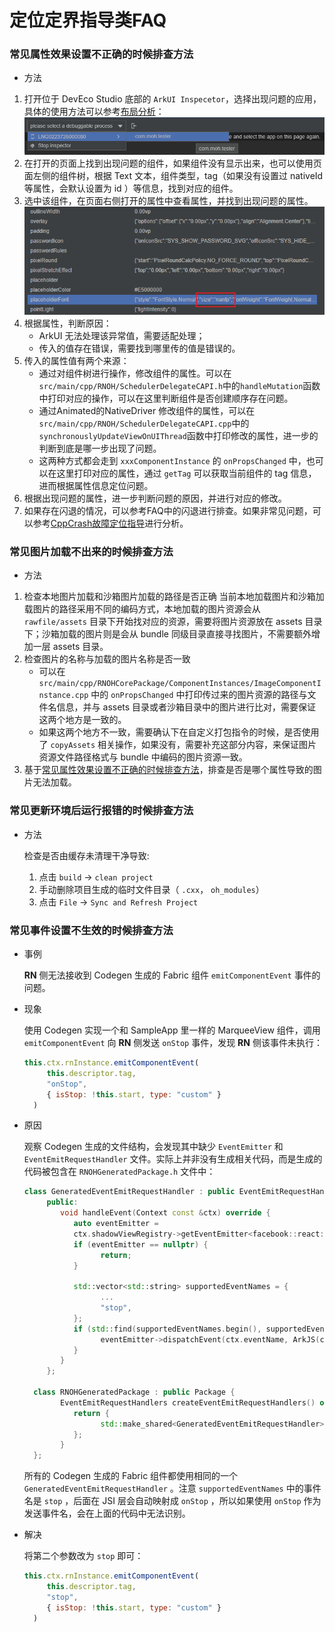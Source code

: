 # 定位定界指导类FAQ

### 常见属性效果设置不正确的时候排查方法
- 方法
1. 打开位于 DevEco Studio 底部的 `ArkUI Inspecetor`，选择出现问题的应用，具体的使用方法可以参考[布局分析](https://developer.huawei.com/consumer/cn/doc/harmonyos-guides-V5/ide-arkui-inspector-V5)：
   ![faq-inspector](./figures/faq-inspector.png)
2. 在打开的页面上找到出现问题的组件，如果组件没有显示出来，也可以使用页面左侧的组件树，根据 Text 文本，组件类型，tag（如果没有设置过 nativeId 等属性，会默认设置为 id ）等信息，找到对应的组件。
3. 选中该组件，在页面右侧打开的属性中查看属性，并找到出现问题的属性。  
   ![faq-attributes](./figures/faq-attributes.png)
4. 根据属性，判断原因：
   - ArkUI 无法处理该异常值，需要适配处理；
   - 传入的值存在错误，需要找到哪里传的值是错误的。
5. 传入的属性值有两个来源：
   - 通过对组件树进行操作，修改组件的属性。可以在`src/main/cpp/RNOH/SchedulerDelegateCAPI.h`中的`handleMutation`函数中打印对应的操作，可以在这里判断组件是否创建顺序存在问题。
   - 通过Animated的NativeDriver 修改组件的属性，可以在`src/main/cpp/RNOH/SchedulerDelegateCAPI.cpp`中的`synchronouslyUpdateViewOnUIThread`函数中打印修改的属性，进一步的判断到底是哪一步出现了问题。
   - 这两种方式都会走到 `xxxComponentInstance` 的 `onPropsChanged` 中，也可以在这里打印对应的属性，通过 `getTag` 可以获取当前组件的 tag 信息，进而根据属性信息定位问题。
6. 根据出现问题的属性，进一步判断问题的原因，并进行对应的修改。
7. 如果存在闪退的情况，可以参考FAQ中的闪退进行排查。如果非常见问题，可以参考[CppCrash故障定位指导](https://developer.huawei.com/consumer/cn/doc/best-practices-V5/bpta-cppcrash-guidance-V5)进行分析。

### 常见图片加载不出来的时候排查方法
- 方法
1. 检查本地图片加载和沙箱图片加载的路径是否正确
   当前本地加载图片和沙箱加载图片的路径采用不同的编码方式，本地加载的图片资源会从 `rawfile/assets` 目录下开始找对应的资源，需要将图片资源放在 assets 目录下；沙箱加载的图片则是会从 bundle 同级目录直接寻找图片，不需要额外增加一层 assets 目录。
2. 检查图片的名称与加载的图片名称是否一致
   - 可以在 `src/main/cpp/RNOHCorePackage/ComponentInstances/ImageComponentInstance.cpp` 中的 `onPropsChanged` 中打印传过来的图片资源的路径与文件名信息，并与 assets 目录或者沙箱目录中的图片进行比对，需要保证这两个地方是一致的。
   - 如果这两个地方不一致，需要确认下在自定义打包指令的时候，是否使用了 `copyAssets` 相关操作，如果没有，需要补充这部分内容，来保证图片资源文件路径格式与 bundle 中编码的图片资源一致。
3. 基于[常见属性效果设置不正确的时候排查方法](#常见属性效果设置不正确的时候排查方法)，排查是否是哪个属性导致的图片无法加载。

### 常见更新环境后运行报错的时候排查方法
- 方法
   
   检查是否由缓存未清理干净导致:
   1. 点击 `build` -> `clean project`
   2. 手动删除项目生成的临时文件目录（ `.cxx`， `oh_modules`）
   3. 点击 `File` -> `Sync and Refresh Project`

### 常见事件设置不生效的时候排查方法
- 事例

   **RN** 侧无法接收到 Codegen 生成的 Fabric 组件 `emitComponentEvent` 事件的问题。

- 现象
   
   使用 Codegen 实现一个和 SampleApp 里一样的 MarqueeView 组件，调用 `emitComponentEvent` 向 **RN** 侧发送 `onStop` 事件，发现 **RN** 侧该事件未执行：
   
    ```javascript
    this.ctx.rnInstance.emitComponentEvent(
         this.descriptor.tag,
         "onStop",
         { isStop: !this.start, type: "custom" }
      )
    ```

- 原因

   观察 Codegen 生成的文件结构，会发现其中缺少 `EventEmitter` 和 `EventEmitRequestHandler` 文件。实际上并非没有生成相关代码，而是生成的代码被包含在 `RNOHGeneratedPackage.h` 文件中：

    ```cpp
    class GeneratedEventEmitRequestHandler : public EventEmitRequestHandler {
         public:
            void handleEvent(Context const &ctx) override {
               auto eventEmitter = 
               ctx.shadowViewRegistry->getEventEmitter<facebook::react::EventEmitter>(ctx.tag);
               if (eventEmitter == nullptr) {
                     return;
               }
         
               std::vector<std::string> supportedEventNames = {
                     ...
                     "stop",
               };
               if (std::find(supportedEventNames.begin(), supportedEventNames.end(), ctx.eventName) != supportedEventNames.end()) {
                     eventEmitter->dispatchEvent(ctx.eventName, ArkJS(ctx.env).getDynamic(ctx.payload));
               }
            }
         };

      class RNOHGeneratedPackage : public Package {
            EventEmitRequestHandlers createEventEmitRequestHandlers() override {
               return {
                     std::make_shared<GeneratedEventEmitRequestHandler>(),
               };
            }
      };
    ```

    所有的 Codegen 生成的 Fabric 组件都使用相同的一个 `GeneratedEventEmitRequestHandler` 。注意 `supportedEventNames` 中的事件名是 `stop` ，后面在 JSI 层会自动映射成 `onStop` ，所以如果使用 `onStop` 作为发送事件名，会在上面的代码中无法识别。

- 解决

   将第二个参数改为 `stop` 即可：
   
    ```javascript
    this.ctx.rnInstance.emitComponentEvent(
         this.descriptor.tag,
         "stop",
         { isStop: !this.start, type: "custom" }
      )
    ```       
   